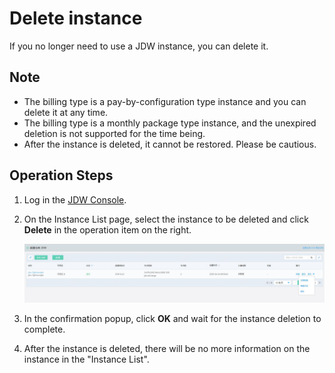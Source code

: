 # Delete instance

If you no longer need to use a JDW instance, you can delete it.

## Note

- The billing type is a pay-by-configuration type instance and you can delete it at any time.
- The billing type is a monthly package type instance, and the unexpired deletion is not supported for the time being.
- After the instance is deleted, it cannot be restored. Please be cautious.

## Operation Steps

1. Log in the [JDW Console](https://jdw-console.jdcloud.com/list).

2. On the Instance List page, select the instance to be deleted and click **Delete** in the operation item on the right.

   ![2](../../../image/RDS/delete-jdw.JPG)

3. In the confirmation popup, click **OK** and wait for the instance deletion to complete.

4. After the instance is deleted, there will be no more information on the instance in the "Instance List".